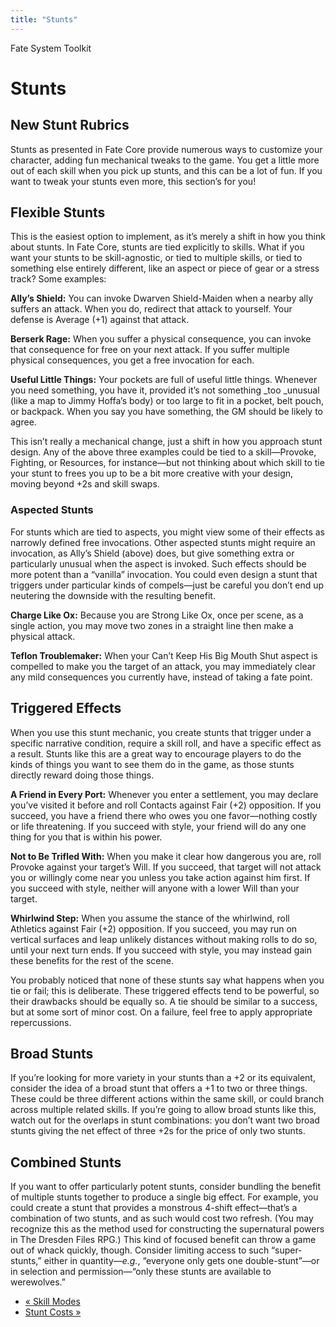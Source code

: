 ```yaml
---
title: "Stunts"
---
```

    
Fate System Toolkit

#  Stunts

## New Stunt Rubrics

Stunts as presented in Fate Core provide numerous ways to customize your
character, adding fun mechanical tweaks to the game. You get a little more out
of each skill when you pick up stunts, and this can be a lot of fun. If you
want to tweak your stunts even more, this section’s for you!

## Flexible Stunts

This is the easiest option to implement, as it’s merely a shift in how you
think about stunts. In Fate Core, stunts are tied explicitly to skills. What
if you want your stunts to be skill-agnostic, or tied to multiple skills, or
tied to something else entirely different, like an aspect or piece of gear or
a stress track? Some examples:

**Ally’s Shield:** You can invoke <span class="aspect">Dwarven Shield-Maiden</span> when a nearby ally suffers an attack. When you do, redirect that attack to yourself. Your defense is Average (+1) against that attack.

**Berserk Rage:** When you suffer a physical consequence, you can invoke that consequence for free on your next attack. If you suffer multiple physical consequences, you get a free invocation for each.

**Useful Little Things:** Your pockets are full of useful little things. Whenever you need something, you have it, provided it’s not something _too _unusual (like a map to Jimmy Hoffa’s body) or too large to fit in a pocket, belt pouch, or backpack. When you say you have something, the GM should be likely to agree.

This isn’t really a mechanical change, just a shift in how you approach stunt
design. Any of the above three examples could be tied to a skill—Provoke,
Fighting, or Resources, for instance—but not thinking about which skill to tie
your stunt to frees you up to be a bit more creative with your design, moving
beyond +2s and skill swaps.

### Aspected Stunts

For stunts which are tied to aspects, you might view some of their effects as
narrowly defined free invocations. Other aspected stunts might require an
invocation, as Ally’s Shield (above) does, but give something extra or
particularly unusual when the aspect is invoked. Such effects should be more
potent than a “vanilla” invocation. You could even design a stunt that
triggers under particular kinds of compels­—just be careful you don’t end up
neutering the downside with the resulting benefit.

**Charge Like Ox:** Because you are <span class="aspect">Strong Like Ox</span>, once per scene, as a single action, you may move two zones in a straight line then make a physical attack.

**Teflon Troublemaker:** When your <span class="aspect">Can’t Keep His Big Mouth Shut</span> aspect is compelled to make you the target of an attack, you may immediately clear any mild consequences you currently have, instead of taking a fate point.

## Triggered Effects

When you use this stunt mechanic, you create stunts that trigger under a
specific narrative condition, require a skill roll, and have a specific effect
as a result. Stunts like this are a great way to encourage players to do the
kinds of things you want to see them do in the game, as those stunts directly
reward doing those things.

**A Friend in Every Port:** Whenever you enter a settlement, you may declare you’ve visited it before and roll Contacts against Fair (+2) opposition. If you succeed, you have a friend there who owes you one favor—nothing costly or life threatening. If you succeed with style, your friend will do any one thing for you that is within his power.

**Not to Be Trifled With:** When you make it clear how dangerous you are, roll Provoke against your target’s Will. If you succeed, that target will not attack you or willingly come near you unless you take action against him first. If you succeed with style, neither will anyone with a lower Will than your target.

**Whirlwind Step:** When you assume the stance of the whirlwind, roll Athletics against Fair (+2) opposition. If you succeed, you may run on vertical surfaces and leap unlikely distances without making rolls to do so, until your next turn ends. If you succeed with style, you may instead gain these benefits for the rest of the scene.

You probably noticed that none of these stunts say what happens when you tie
or fail; this is deliberate. These triggered effects tend to be powerful, so
their drawbacks should be equally so. A tie should be similar to a success,
but at some sort of minor cost. On a failure, feel free to apply appropriate
repercussions.

## Broad Stunts

If you’re looking for more variety in your stunts than a +2 or its equivalent,
consider the idea of a broad stunt that offers a +1 to two or three things.
These could be three different actions within the same skill, or could branch
across multiple related skills. If you’re going to allow broad stunts like
this, watch out for the overlaps in stunt combinations: you don’t want two
broad stunts giving the net effect of three +2s for the price of only two
stunts.

## Combined Stunts

If you want to offer particularly potent stunts, consider bundling the benefit
of multiple stunts together to produce a single big effect. For example, you
could create a stunt that provides a monstrous 4-shift effect­—that’s a
combination of two stunts, and as such would cost two refresh. (You may
recognize this as the method used for constructing the supernatural powers in
The Dresden Files RPG.) This kind of focused benefit can throw a game out of
whack quickly, though. Consider limiting access to such “super-stunts,” either
in quantity—_e.g._, “everyone only gets one double-stunt”—or in selection and
permission—“only these stunts are available to werewolves.”

  * [« Skill Modes](/fate-system-toolkit/skill-modes)
  * [Stunt Costs »](/fate-system-toolkit/stunt-costs)

